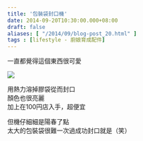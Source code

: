 ```yaml
---
title: '包裝袋封口機'
date: 2014-09-20T10:30:00.000+08:00
draft: false
aliases: [ "/2014/09/blog-post_20.html" ]
tags : [lifestyle - 廚娘育成配件]
---
```


一直都覺得這個東西很可愛  

![](/images/daisobagcloser.jpg)

用熱力溶掉膠袋從而封口  
顏色也很亮麗  
加上在100円店入手，超便宜  
  
但機仔細細是陽春了點  
太大的包裝袋很難一次過成功封口就是（笑）
